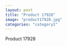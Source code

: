 ```yaml
---
layout: post
title: "Product 17928"
image: "product17928.jpg"
categories: "category1"
---
```

Product 17928
